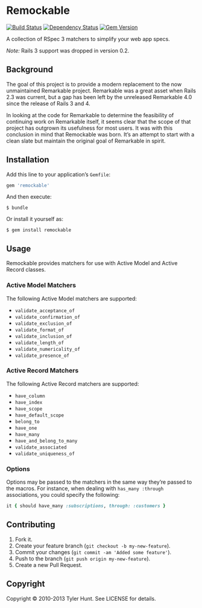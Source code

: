 # Remockable

[![Build Status][travis-image]][travis] [![Dependency Status][gemnasium-image]][gemnasium] [![Gem Version][rubygems-image]][rubygems]

[travis]: https://travis-ci.org/tylerhunt/remockable
[travis-image]: https://travis-ci.org/tylerhunt/remockable.svg?branch=master
[gemnasium]: https://gemnasium.com/github.com/tylerhunt/remockableu
[gemnasium-image]: https://gemnasium.com/badges/github.com/tylerhunt/remockable.svg
[rubygems]: https://badge.fury.io/rb/remockable
[rubygems-image]: https://badge.fury.io/rb/remockable.svg

A collection of RSpec 3 matchers to simplify your web app specs.

*Note:* Rails 3 support was dropped in version 0.2.


## Background

The goal of this project is to provide a modern replacement to the now
unmaintained Remarkable project. Remarkable was a great asset when Rails 2.3
was current, but a gap has been left by the unreleased Remarkable 4.0 since the
release of Rails 3 and 4.

In looking at the code for Remarkable to determine the feasibility of continuing
work on Remarkable itself, it seems clear that the scope of that project has
outgrown its usefulness for most users. It was with this conclusion in mind that
Remockable was born. It’s an attempt to start with a clean slate but maintain
the original goal of Remarkable in spirit.


## Installation

Add this line to your application’s `Gemfile`:

``` ruby
gem 'remockable'
```

And then execute:

    $ bundle

Or install it yourself as:

    $ gem install remockable


## Usage

Remockable provides matchers for use with Active Model and Active Record
classes.

### Active Model Matchers

The following Active Model matchers are supported:

  * `validate_acceptance_of`
  * `validate_confirmation_of`
  * `validate_exclusion_of`
  * `validate_format_of`
  * `validate_inclusion_of`
  * `validate_length_of`
  * `validate_numericality_of`
  * `validate_presence_of`

### Active Record Matchers

The following Active Record matchers are supported:

  * `have_column`
  * `have_index`
  * `have_scope`
  * `have_default_scope`
  * `belong_to`
  * `have_one`
  * `have_many`
  * `have_and_belong_to_many`
  * `validate_associated`
  * `validate_uniqueness_of`

### Options

Options may be passed to the matchers in the same way they’re passed to the
macros. For instance, when dealing with `has_many :through` associations, you
could specify the following:

``` ruby
it { should have_many :subscriptions, through: :customers }
```


## Contributing

1. Fork it.
2. Create your feature branch (`git checkout -b my-new-feature`).
3. Commit your changes (`git commit -am 'Added some feature'`).
4. Push to the branch (`git push origin my-new-feature`).
5. Create a new Pull Request.


## Copyright

Copyright © 2010-2013 Tyler Hunt. See LICENSE for details.
